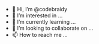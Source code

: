 - 👋 Hi, I’m @codebraidy
- 👀 I’m interested in ...
- 🌱 I’m currently learning ...
- 💞️ I’m looking to collaborate on ...
- 📫 How to reach me ...

<!---
codebraidy/codebraidy is a ✨ special ✨ repository because its `README.md` (this file) appears on your GitHub profile.
You can click the Preview link to take a look at your changes.
--->
